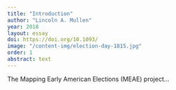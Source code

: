 ```yaml
---
title: "Introduction"
author: "Lincoln A. Mullen"
year: 2018
layout: essay
doi: https://doi.org/10.1093/
image: "/content-img/election-day-1815.jpg"
order: 1
abstract: text
---
```


The Mapping Early American Elections (MEAE) project...

